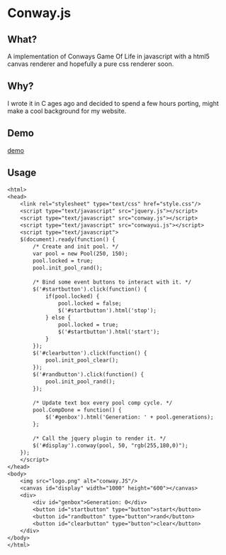 Conway.js
====


What?
----
A implementation of Conways Game Of Life in javascript with a html5 canvas renderer and hopefully a pure css renderer soon.

Why?
----
I wrote it in C ages ago and decided to spend a few hours porting, might make a cool background for my website. 

Demo
----
[demo](http://mateos.cc/scripts/conway/demo.html)

Usage
----
	<html>
	<head>
		<link rel="stylesheet" type="text/css" href="style.css"/>
		<script type="text/javascript" src="jquery.js"></script>
		<script type="text/javascript" src="conway.js"></script>
		<script type="text/javascript" src="conwayui.js"></script>
		<script type="text/javascript">
		$(document).ready(function() {
			/* Create and init pool. */
			var pool = new Pool(250, 150);
			pool.locked = true;
			pool.init_pool_rand();

			/* Bind some event buttons to interact with it. */
			$('#startbutton').click(function() {
				if(pool.locked) {
					pool.locked = false;
					$('#startbutton').html('stop');
				} else {
					pool.locked = true;
					$('#startbutton').html('start');
				}
			});
			$('#clearbutton').click(function() {
				pool.init_pool_clear();
			});
			$('#randbutton').click(function() {
				pool.init_pool_rand();
			});

			/* Update text box every pool comp cycle. */
			pool.CompDone = function() {
				$('#genbox').html('Generation: ' + pool.generations);
			};

			/* Call the jquery plugin to render it. */
			$('#display').conway(pool, 50, "rgb(255,180,0)");
		});
		</script>
	</head>
	<body>
		<img src="logo.png" alt="conway.JS"/>
		<canvas id="display" width="1000" height="600"></canvas>
		<div>
			<div id="genbox">Generation: 0</div>
			<button id="startbutton" type="button">start</button>
			<button id="randbutton" type="button">rand</button>
			<button id="clearbutton" type="button">clear</button>
		</div>
	</body>
	</html>

